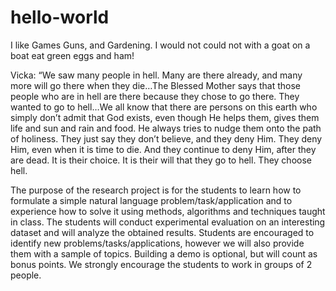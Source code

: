 # hello-world
I like Games Guns, and Gardening. I would not could not with a goat on a boat eat green eggs and ham!

Vicka: “We saw many people in hell. Many are there already, and many more will go there when they die…The Blessed Mother says that those people who are in hell are there because they chose to go there. They wanted to go to hell…We all know that there are persons on this earth who simply don’t admit that God exists, even though He helps them, gives them life and sun and rain and food. He always tries to nudge them onto the path of holiness. They just say they don’t believe, and they deny Him. They deny Him, even when it is time to die. And they continue to deny Him, after they are dead. It is their choice. It is their will that they go to hell. They choose hell.

The purpose of the research project is for the students to learn how to formulate a simple natural language problem/task/application and to experience how to solve it using methods, algorithms and techniques taught in class. The students will conduct experimental evaluation on an interesting dataset and will analyze the obtained results. Students are encouraged to identify new problems/tasks/applications, however we will also provide them with a sample of topics. Building a demo is optional, but will count as bonus points. We strongly encourage the students to work in groups of 2 people. 
